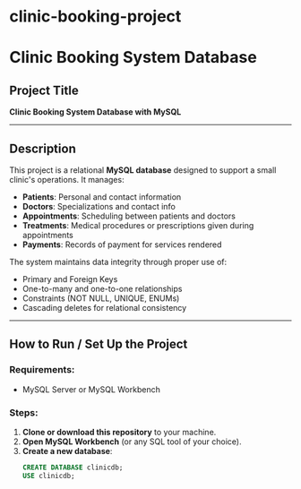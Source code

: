 # clinic-booking-project
#  Clinic Booking System Database

## Project Title
**Clinic Booking System Database with MySQL**

---

##  Description

This project is a relational **MySQL database** designed to support a small clinic's operations. It manages:

- **Patients**: Personal and contact information
- **Doctors**: Specializations and contact info
- **Appointments**: Scheduling between patients and doctors
- **Treatments**: Medical procedures or prescriptions given during appointments
- **Payments**: Records of payment for services rendered

The system maintains data integrity through proper use of:
- Primary and Foreign Keys
- One-to-many and one-to-one relationships
- Constraints (NOT NULL, UNIQUE, ENUMs)
- Cascading deletes for relational consistency

---

##  How to Run / Set Up the Project

###  Requirements:
- MySQL Server or MySQL Workbench

###  Steps:

1. **Clone or download this repository** to your machine.
2. **Open MySQL Workbench** (or any SQL tool of your choice).
3. **Create a new database**:
   ```sql
   CREATE DATABASE clinicdb;
   USE clinicdb;
